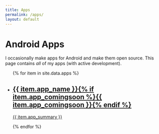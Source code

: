 ```yaml
---
title: Apps
permalink: /apps/
layout: default
---
```


# Android Apps

I occasionally make apps for Android and make them open source. This page contains _all_ of my apps (with active development).

<ul class="card-item card-sm">
  {% for item in site.data.apps %}
  <li>
    <a href="{{ item.app_resume }}">
      <h2>{{ item.app_name }}{% if item.app_comingsoon %}<span>{{ item.app_comingsoon }}</span>{% endif %}
</h2>
      <p>{{ item.app_summary }}</p>
    </a>
  </li>
  {% endfor %}
</ul>
